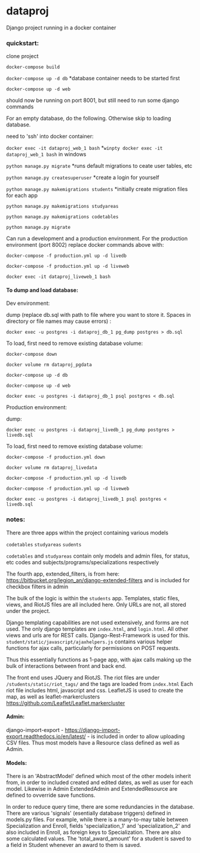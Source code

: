 # dataproj

Django project running in a docker container


### quickstart:

  clone project
  
  `docker-compose build`
  
  `docker-compose up -d db`    *database container needs to be started first
  
  `docker-compose up -d web`
  
  
  
  should now be running on port 8001, but still need to run some django commands

  For an empty database, do the following. Otherwise skip to loading database.
  
  need to 'ssh' into docker container:
  
  `docker exec -it dataproj_web_1 bash`   *`winpty docker exec -it dataproj_web_1 bash` in windows
  
  
  
  `python manage.py migrate`  *runs default migrations to ceate user tables, etc
  
  `python manage.py createsuperuser`   *create a login for yourself
  
  `python manage.py makemigrations students`  *initially create migration files for each app
  
  `python manage.py makemigrations studyareas`
  
  `python manage.py makemigrations codetables`
  
  `python manage.py migrate`



  Can run a development and a production environment. For the production environment (port 8002) replace docker commands above with:
  
  `docker-compose -f production.yml up -d livedb`
  
  `docker-compose -f production.yml up -d liveweb`

  `docker exec -it dataproj_liveweb_1 bash`




  #### To dump and load database:

  Dev environment:

  dump (replace db.sql with path to file where you want to store it. Spaces in directory or file names may cause errors) :

  `docker exec -u postgres -i dataproj_db_1 pg_dump postgres > db.sql`

  To load, first need to remove existing database volume:
  
  `docker-compose down`

  `docker volume rm dataproj_pgdata`

  `docker-compose up -d db`

  `docker-compose up -d web`

  `docker exec -u postgres -i dataproj_db_1 psql postgres < db.sql`



  Production environment:

  dump:

  `docker exec -u postgres -i dataproj_livedb_1 pg_dump postgres > livedb.sql`

  To load, first need to remove existing database volume:
  
  `docker-compose -f production.yml down`

  `docker volume rm dataproj_livedata`

  `docker-compose -f production.yml up -d livedb`

  `docker-compose -f production.yml up -d liveweb`

  `docker exec -u postgres -i dataproj_livedb_1 psql postgres < livedb.sql`







### notes:

There are three apps within the project containing various models

`codetables`
`studyareas`
`sudents`

`codetables` and `studyareas` contain only models and admin files, for status, etc codes and subjects/programs/specializations respectively

The fourth app, extended_filters, is from here: https://bitbucket.org/legion_an/django-extended-filters and is included for checkbox filters in admin


The bulk of the logic is within the `students` app.  Templates, static files, views, and RiotJS files are all included here.  Only URLs are not, all stored under the project.

Django templating capabilities are not used extensively, and forms are not used. The only django templates are `index.html`, and `login.html`. All other views and urls are for REST calls. Django-Rest-Framework is used for this.  `student/static/javascript/ajaxhelpers.js` contains various helper functions for ajax calls, particularly for permissions on POST requests.

Thus this essentially functions as 1-page app, with ajax calls making up the bulk of interactions between front and back end.

The front end uses JQuery and RiotJS. The riot files are under `/students/static/riot_tags/` and the tags are loaded from `index.html` Each riot file includes html, javascript and css. LeafletJS is used to create the map, as well as leaflet-markerclusters https://github.com/Leaflet/Leaflet.markercluster

#### Admin:
django-import-export - https://django-import-export.readthedocs.io/en/latest/ - is included in order to allow uploading CSV files. Thus most models have a Resource class defined as well as Admin.

#### Models:
There is an 'AbstractModel' defined which most of the other models inherit from, in order to included created and edited dates, as well as user for each model. Likewise in Admin ExtendedAdmin and ExtendedResource are defined to ovverride save functions.

In order to reduce query time, there are some redundancies in the database.  There are various 'signals' (esentially database triggers) defined in models.py files. For example, while there is a many-to-may table between Specialization and Enroll, fields 'specialization_1' and 'specialization_2' and also included in Enroll, as foreign keys to Specialization.  There are also some calculated values. The 'total_award_amount' for a student is saved to a field in Student whenever an award to them is saved.

